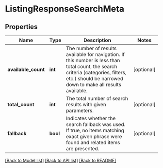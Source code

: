 # ListingResponseSearchMeta

## Properties
Name | Type | Description | Notes
------------ | ------------- | ------------- | -------------
**available_count** | **int** | The number of results available for navigation. If this number is less than total count, the search criteria (categories, filters, etc.) should be narrowed down to make all results available. | [optional] 
**total_count** | **int** | The total number of search results with given parameters. | [optional] 
**fallback** | **bool** | Indicates whether the search fallback was used. If true, no items matching exact given phrase were found and related items are presented. | [optional] 

[[Back to Model list]](../../README.md#documentation-for-models) [[Back to API list]](../../README.md#documentation-for-api-endpoints) [[Back to README]](../../README.md)

